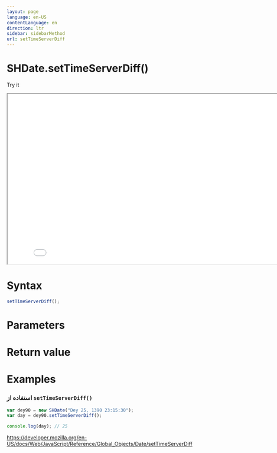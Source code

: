 ```yaml
---
layout: page
language: en-US
contentLanguage: en
direction: ltr
sidebar: sidebarMethod
url: setTimeServerDiff
---
```


# SHDate.setTimeServerDiff()

Try it

<iframe style="width: 830px; height: 460px;" src="/SHDateTime-js/examples/live.html?function=setTimeServerDiff" title="MDN Web Docs Interactive Example" loading="lazy"></iframe>
<br/>

# Syntax

```js
setTimeServerDiff();
```

# Parameters

# Return value

# Examples

### استفاده از <code dir="ltr">setTimeServerDiff()</code>

```js
var dey90 = new SHDate("Dey 25, 1390 23:15:30");
var day = dey90.setTimeServerDiff();

console.log(day); // 25
```

https://developer.mozilla.org/en-US/docs/Web/JavaScript/Reference/Global_Objects/Date/setTimeServerDiff
